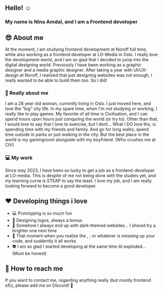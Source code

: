 ## Hello! :relaxed:
### My name is Nina Amdal, and I am a Frontend developer

## :sunglasses: About me 
At the moment, I am studying frontend development at Noroff full time, while also working as a frontend developer at LO-Media in Oslo. I really love the development-world, and I am so glad that I decided to jump into the digital designing world. Previously I have been working as a graphic designer and a media graphic designer. After taking a year with UI/UX-design at Noroff, I realized that just designing websites was not enough, I really wanted to be able to build them too. So I did! 

### :see_no_evil: Really about me 
I am a 28 year old woman, currently living in Oslo. I just moved here, and love the "big" city life. In my spare time, when I'm not studying or working, I really like to play games. My favorite of all time is Civilisation, and I can spend hours upon hours just conquring the world (or try to). Other than that, I would love to say that I love to exercise, but I dont... What I DO love tho, is spending time with my friends and family. And go for long walks, spend time outside in parks or just walking in the city. But the best place in the world is my gamingroom alongside with my boyfriend. (Who crushes me at CIV) 

### :computer: My work
Since may 2023, I have been so lucky to get a job as a frontend-developer at LO-media. This is despite of me not being done with the studies yet, and my learning curve is STEAP to say the least. I love my job, and I am really looking forward to become a good developer. 

## :heart: Developing things i love
- :computer: Prototyping is so much fun
- :art: Designing logos, always a bonus
- :crystal_ball: Somehow I always end up with dark-themed websites... I should try a brighter one next time
- :nail_care: That moment when you realize the , ; or whatever is messing up your code, and suddently it all works
- :alien: I am so glad I started developing at the same time AI exploded... (Must be honest) 

## :speech_balloon: How to reach me
If you want to contact me, regarding anything really (but mostly frontend ofc), please add me on Discord! :rocket:




